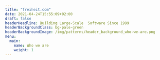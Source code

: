 ```yaml
---
title: "freiheit.com"
date: 2021-04-24T15:55:09+02:00
draft: false
headerHeadline: Building Large-Scale  Software Since 1999
headerBackgroundClass: bg-pale-green
headerBackgroundImage: /img/patterns/header_background_who-we-are.png
menu:
  main:
    name: Who we are 
    weight: 1
---
```

